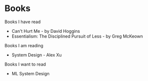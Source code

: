 # Books

Books I have read 
- Can't Hurt Me - by David Hoggins 
- Essentialism: The Disciplined Pursuit of Less - by Greg McKeown

Books I am reading 
- System Design - Alex Xu

Books I want to read 
- ML System Design 